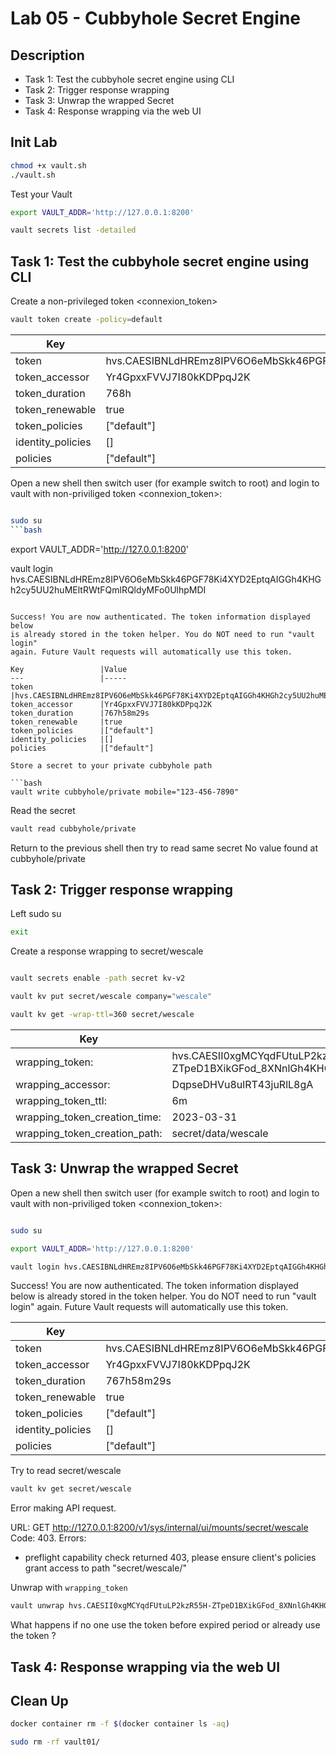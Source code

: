 # Lab 05 - Cubbyhole Secret Engine

<walkthrough-tutorial-duration duration="20.0"></walkthrough-tutorial-duration>

## Description

* Task 1: Test the cubbyhole secret engine using CLI
* Task 2: Trigger response wrapping
* Task 3: Unwrap the wrapped Secret
* Task 4: Response wrapping via the web UI


## Init Lab

```bash
chmod +x vault.sh
./vault.sh
```

Test your Vault

```bash
export VAULT_ADDR='http://127.0.0.1:8200' 

vault secrets list -detailed
```

## Task 1: Test the cubbyhole secret engine using CLI

Create a non-privileged token <connexion_token>

```bash
vault token create -policy=default
```

Key                 |Value
---                 |-----
token               |hvs.CAESIBNLdHREmz8IPV6O6eMbSkk46PGF78Ki4XYD2EptqAIGGh4KHGh2cy5UU2huMEltRWtFQmlRQldyMFo0UlhpMDI
token_accessor      |Yr4GpxxFVVJ7I80kKDPpqJ2K
token_duration      |768h
token_renewable     |true
token_policies      |["default"]
identity_policies   |[]
policies            |["default"]

Open a new shell then switch user (for example switch to root) and login to vault with non-priviliged token <connexion_token>:

```bash

sudo su
```bash

```
export VAULT_ADDR='http://127.0.0.1:8200' 

vault login hvs.CAESIBNLdHREmz8IPV6O6eMbSkk46PGF78Ki4XYD2EptqAIGGh4KHGh2cy5UU2huMEltRWtFQmlRQldyMFo0UlhpMDI
```

Success! You are now authenticated. The token information displayed below
is already stored in the token helper. You do NOT need to run "vault login"
again. Future Vault requests will automatically use this token.

Key                 |Value
---                 |-----
token               |hvs.CAESIBNLdHREmz8IPV6O6eMbSkk46PGF78Ki4XYD2EptqAIGGh4KHGh2cy5UU2huMEltRWtFQmlRQldyMFo0UlhpMDI
token_accessor      |Yr4GpxxFVVJ7I80kKDPpqJ2K
token_duration      |767h58m29s
token_renewable     |true
token_policies      |["default"]
identity_policies   |[]
policies            |["default"]

Store a secret to your private cubbyhole path

```bash
vault write cubbyhole/private mobile="123-456-7890"
```

Read the secret

```bash
vault read cubbyhole/private
```

Return to the previous shell then try to read same secret
No value found at cubbyhole/private

## Task 2: Trigger response wrapping

Left sudo su

```bash
exit
```

Create a response wrapping to secret/wescale

```bash

vault secrets enable -path secret kv-v2

vault kv put secret/wescale company="wescale"

vault kv get -wrap-ttl=360 secret/wescale
```

Key                             |Value
---                             |-----
wrapping_token:                 |hvs.CAESII0xgMCYqdFUtuLP2kzR55H-ZTpeD1BXikGFod_8XNnlGh4KHGh2cy5HUjdMakM2Q1B3Y1N2R21kUmpkMDFWSUc
wrapping_accessor:              |DqpseDHVu8ulRT43juRlL8gA
wrapping_token_ttl:             |6m
wrapping_token_creation_time:   |2023-03-31|14:39:06.778469946 +0000|UTC
wrapping_token_creation_path:   |secret/data/wescale

## Task 3: Unwrap the wrapped Secret


Open a new shell then switch user (for example switch to root) and login to vault with non-priviliged token <connexion_token>:

```bash

sudo su

export VAULT_ADDR='http://127.0.0.1:8200' 

vault login hvs.CAESIBNLdHREmz8IPV6O6eMbSkk46PGF78Ki4XYD2EptqAIGGh4KHGh2cy5UU2huMEltRWtFQmlRQldyMFo0UlhpMDI
```

Success! You are now authenticated. The token information displayed below
is already stored in the token helper. You do NOT need to run "vault login"
again. Future Vault requests will automatically use this token.

Key                 |Value
---                 |-----
token               |hvs.CAESIBNLdHREmz8IPV6O6eMbSkk46PGF78Ki4XYD2EptqAIGGh4KHGh2cy5UU2huMEltRWtFQmlRQldyMFo0UlhpMDI
token_accessor      |Yr4GpxxFVVJ7I80kKDPpqJ2K
token_duration      |767h58m29s
token_renewable     |true
token_policies      |["default"]
identity_policies   |[]
policies            |["default"]

Try to read secret/wescale

```bash
vault kv get secret/wescale
```
Error making API request.

URL: GET http://127.0.0.1:8200/v1/sys/internal/ui/mounts/secret/wescale
Code: 403. Errors:

* preflight capability check returned 403, please ensure client's policies grant access to path "secret/wescale/"

Unwrap with `wrapping_token`

```bash
vault unwrap hvs.CAESII0xgMCYqdFUtuLP2kzR55H-ZTpeD1BXikGFod_8XNnlGh4KHGh2cy5HUjdMakM2Q1B3Y1N2R21kUmpkMDFWSUc
```

What happens if no one use the token before expired period or already use the token ?

## Task 4: Response wrapping via the web UI


## Clean Up


```bash
docker container rm -f $(docker container ls -aq)
```

```bash
sudo rm -rf vault01/
```